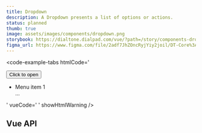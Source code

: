 ```yaml
---
title: Dropdown
description: A Dropdown presents a list of options or actions.
status: planned
thumb: true
image: assets/images/components/dropdown.png
storybook: https://dialtone.dialpad.com/vue/?path=/story/components-dropdown--default
figma_url: https://www.figma.com/file/2adf7JhZOncRyjYiy2joil/DT-Core%3A-Components-7?node-id=10732%3A69099
---
```


<code-well-header bgclass="d-bgc-neutral-white">
<body>
  <dt-dropdown>
    <template #anchor>
      <dt-button>
        Click to open
      </dt-button>
    </template>
    <template #list>
      <dt-list-item>
        Menu item 1
      </dt-list-item>
      <dt-list-item>
        Menu item 2
      </dt-list-item>
    </template>
  </dt-dropdown>
</body>
</code-well-header>

<code-example-tabs
htmlCode='
<div>
  <div class="d-popover">
    <div id="DtPopover__anchor2">
      <button class="base-button__button d-btn d-btn--primary">
        <span class="d-btn__label base-button__label"> Click to open </span>
      </button>
    </div>
  </div>
</div>
<div class="tippy-box d-ps-absolute" data-tippy-root="" id="tippy-35" data-popper-placement="bottom" style="...">
  <div id="dt209" role="menu" aria-hidden="false" aria-labelledby="DtPopover__anchor210" aria-modal="false" class="d-popover__dialog d-popover__dialog--modal" tabindex="-1" style="width: auto;">
    <div class="d-popover__content">
      <ul id="dt208" class="d-dropdown-list d-py0">
        <li id="dt216" class="dt-list-item dt-list-item--static" tabindex="-1" role="listitem">
          <div class="dt-item-layout">
            <section class="dt-item-layout--content">
              <div class="dt-item-layout--title">
                Menu item 1
              </div>
            </section>
          </div>
        </li>
        ...
      </ul>
    </div>
  </div>
</div>
'
vueCode='
<dt-dropdown>
  <template #anchor>
    <dt-button>
      Click to open
    </dt-button>
  </template>
  <template #list>
    <dt-list-item>
      Menu item 1
    </dt-list-item>
    <dt-list-item>
      Menu item 2
    </dt-list-item>
  </template>
</dt-dropdown>
'
showHtmlWarning />

## Vue API

<component-vue-api component-name="dropdown" />
